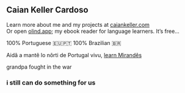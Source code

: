 ## Caian Keller Cardoso

Learn more about me and my projects at [caiankeller.com](https://caiankeller.com)  
Or open [olind.app](https://olind.app); my ebook reader for language learners. It’s free… 

100% Portuguese 🇪🇺🇵🇹 100% Brazilian 🇧🇷

Aidâ a mantê lo nôrti de Portugal vivu, [learn Mirandês](https://lhengua.org/lalhengua/)  

grandpa fought in the war

### i still can do something for us
